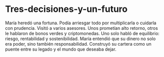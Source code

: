 # Tres-decisiones-y-un-futuro
María heredó una fortuna. Podía arriesgar todo por multiplicarla o cuidarla con prudencia. Visitó a varios asesores. Unos prometían alto retorno, otros le hablaron de bonos verdes y criptomonedas. Uno solo habló de equilibrio: riesgo, rentabilidad y sostenibilidad. María entendió que su dinero no solo era poder, sino también responsabilidad.
Construyó su cartera como un puente entre su legado y el mundo que deseaba dejar.
